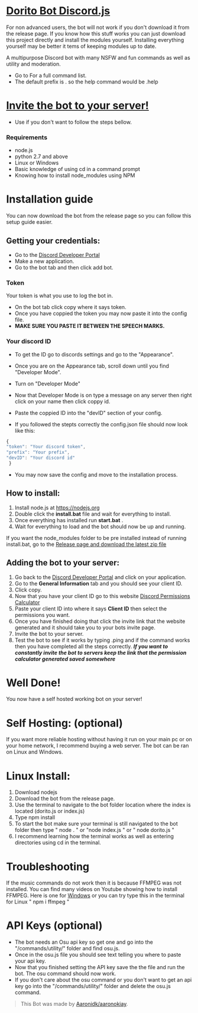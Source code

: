 # [Dorito Bot Discord.js](https://github.com/Aaronidk/Dorito-bot-discord.js) 

For non advanced users, the bot will not work if you don't download it from the release page.
If you know how this stuff works you can just download this project directly and install the modules yourself.
Installing everything yourself may be better it tems of keeping modules up to date.

A multipurpose Discord bot with many NSFW and fun commands as well as utility and moderation. 
* Go to []() For a full command list.
* The default prefix is . so the help command would be .help 

# [Invite the bot to your server!](https://discordapp.com/oauth2/authorize?client_id=546100087579738133&scope=bot&permissions=506588246) 
* Use if you don't want to follow the steps bellow.

### Requirements
* node.js
* python 2.7 and above
* Linux or Windows
* Basic knowledge of using cd in a command prompt
* Knowing how to install node_modules using NPM

# **Installation guide**
You can now download the bot from the release page so you can follow this setup guide easier.
## Getting your credentials:
* Go to the [Discord Developer Portal](https://discordapp.com/developers/applications/)
* Make a new application.
* Go to the bot tab and then click add bot.
### Token
Your token is what you use to log the bot in.
* On the bot tab click copy where it says token.
* Once you have coppied the token you may now paste it into the config file.
* **MAKE SURE YOU PASTE IT BETWEEN THE SPEECH MARKS.**

 ### Your discord ID
 * To get the ID go to discords settings and go to the "Appearance".
 * Once you are on the Appearance tab, scroll down until you find "Developer Mode".
 * Turn on "Developer Mode"
 * Now that Developer Mode is on type a message on any server then right click on your name then click coppy id.
 * Paste the coppied ID into the "devID" section of your config.
 
 * If you followed the stepts correctly the config.json file should now look like this:
  ```js 
  {
  "token": "Your discord token",
  "prefix": "Your prefix",
  "devID": "Your discord id"
   }
  ```
  * You may now save the config and move to the installation process.

## How to install:
1. Install node.js at https://nodejs.org
2. Double click the **install.bat** file and wait for everything to install.
3. Once everything has installed run **start.bat** .
4. Wait for everything to load and the bot should now be up and running.

If you want the node_modules folder to be pre installed instead of running install.bat, go to the [Release page and download the latest zip file](https://github.com/Aaronidk/Dorito-bot-discord.js/releases) 

## Adding the bot to your server:
1. Go back to the [Discord Developer Portal](https://discordapp.com/developers/applications/) and click on your application.
2. Go to the **General Information** tab and you should see your client ID.
3. Click copy.
4. Now that you have your client ID go to this website [Discord Permissions Calculator](https://discordapi.com/permissions.html#305261654)
5. Paste your client ID into where it says **Client ID** then select the permissions you want.
6. Once you have finished doing that click the invite link that the website generated and it should take you to your bots invite page.
7. Invite the bot to your server.
8. Test the bot to see if it works by typing .ping and if the command works then you have completed all the steps correctly.
***If you want to constantly invite the bot to servers keep the link that the permission calculator generated saved somewhere***

# Well Done!
You now have a self hosted working bot on your server!

# Self Hosting: (optional)
If you want more reliable hosting without having it run on your main pc or on your home network, I recommend buying a web server.
The bot can be ran on Linux and Windows.

# Linux Install:
1. Download nodejs
2. Download the bot from the release page.
3. Use the terminal to navigate to the bot folder location where the index is located (dorito.js or index.js)
4. Type npm install
5. To start the bot make sure your terminal is still navigated to the bot folder then type " node . " or "node index.js " or " node dorito.js "
6. I recommend learning how the terminal works as well as entering directories using cd in the terminal.

# Troubleshooting
If the music commands do not work then it is because FFMPEG was not installed.
You can find many videos on Youtube showing how to install FFMPEG.
Here is one for [Windows](https://www.youtube.com/watch?v=qjtmgCb8NcE)
or you can try type this in the terminal for Linux " npm i ffmpeg "

# API Keys (optional)
* The bot needs an Osu api key so get one and go into the "/commands/utility/" folder and find osu.js.
* Once in the osu.js file you should see text telling you where to paste your api key.
* Now that you finished setting the API key save the the file and run the bot. The osu command should now work.
* If you don't care about the osu command or you don't want to get an api key go into the "/commands/utility/" folder and delete the osu.js command. 

> This Bot was made by [Aaronidk/aaronokiay]().
